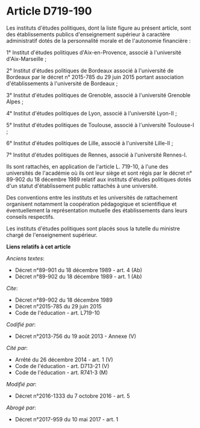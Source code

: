 # Article D719-190

Les instituts d'études politiques, dont la liste figure au présent article, sont des établissements publics d'enseignement
supérieur à caractère administratif dotés de la personnalité morale et de l'autonomie financière : 

1° Institut d'études politiques d'Aix-en-Provence, associé à l'université d'Aix-Marseille ; 

2° Institut d'études politiques de Bordeaux associé à l'université de Bordeaux par le décret n° 2015-785 du 29 juin 2015
portant association d'établissements à l'université de Bordeaux ; 

3° Institut d'études politiques de Grenoble, associé à l'université Grenoble Alpes ; 

4° Institut d'études politiques de Lyon, associé à l'université Lyon-II ; 

5° Institut d'études politiques de Toulouse, associé à l'université Toulouse-I ; 

6° Institut d'études politiques de Lille, associé à l'université Lille-II ; 

7° Institut d'études politiques de Rennes, associé à l'université Rennes-I. 

Ils sont rattachés, en application de l'article L. 719-10, à l'une des universités de l'académie où ils ont leur siège et
sont régis par le décret n° 89-902 du 18 décembre 1989 relatif aux instituts d'études politiques dotés d'un statut
d'établissement public rattachés à une université. 

Des conventions entre les instituts et les universités de rattachement organisent notamment la coopération pédagogique et
scientifique et éventuellement la représentation mutuelle des établissements dans leurs conseils respectifs. 

Les instituts d'études politiques sont placés sous la tutelle du ministre chargé de l'enseignement supérieur.

**Liens relatifs à cet article**

_Anciens textes_:

  - Décret n°89-901 du 18 décembre 1989 - art. 4 (Ab)
  - Décret n°89-902 du 18 décembre 1989 - art. 1 (Ab)

_Cite_:

  - Décret n°89-902 du 18 décembre 1989
  - Décret n°2015-785 du 29 juin 2015
  - Code de l'éducation - art. L719-10

_Codifié par_:

  - Décret n°2013-756 du 19 août 2013 -  Annexe (V)

_Cité par_:

  - Arrêté du 26 décembre 2014 - art. 1 (V)
  - Code de l'éducation - art. D713-21 (V)
  - Code de l'éducation - art. R741-3 (M)

_Modifié par_:

  - Décret n°2016-1333 du 7 octobre 2016 - art. 5

_Abrogé par_:

  - Décret n°2017-959 du 10 mai 2017 - art. 1
